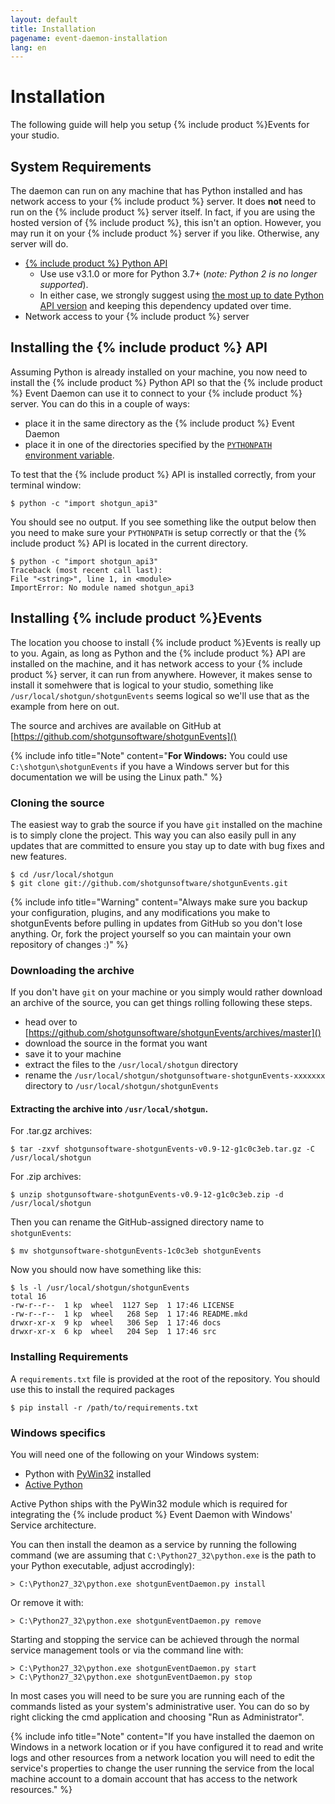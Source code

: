 ```yaml
---
layout: default
title: Installation
pagename: event-daemon-installation
lang: en
---
```



# Installation

The following guide will help you setup {% include product %}Events for your studio.

<a id="System_Requirements"></a>
## System Requirements

The daemon can run on any machine that has Python installed and has network access to your {% include product %} server. It does **not** need to run on the {% include product %} server itself. In fact, if you are using the hosted version of {% include product %}, this isn't an option. However, you may run it on your {% include product %} server if you like. Otherwise, any server will do.

* [{% include product %} Python API](https://github.com/shotgunsoftware/python-api)
  * Use use v3.1.0 or more for Python 3.7+ (_note: Python 2 is no longer supported_).
  * In either case, we strongly suggest using [the most up to date Python API version](https://github.com/shotgunsoftware/python-api/releases) and keeping this dependency updated over time.
* Network access to your {% include product %} server

<a id="Installing_Shotgun_API"></a>
## Installing the {% include product %} API

Assuming Python is already installed on your machine, you now need to install the {% include product %} Python API so that the {% include product %} Event Daemon can use it to connect to your {% include product %} server. You can do this in a couple of ways:

- place it in the same directory as the {% include product %} Event Daemon
- place it in one of the directories specified by the [`PYTHONPATH` environment variable](http://docs.python.org/tutorial/modules.html).

To test that the {% include product %} API is installed correctly, from your terminal window:

```
$ python -c "import shotgun_api3"
```

You should see no output. If you see something like the output below then you need to make sure your `PYTHONPATH` is setup correctly or that the {% include product %} API is located in the current directory.

```
$ python -c "import shotgun_api3"
Traceback (most recent call last):
File "<string>", line 1, in <module>
ImportError: No module named shotgun_api3
```

<a id="Installing_shotgunEvents"></a>
## Installing {% include product %}Events

The location you choose to install {% include product %}Events is really up to you. Again, as long as Python and the {% include product %} API are installed on the machine, and it has network access to your {% include product %} server, it can run from anywhere. However, it makes sense to install it somehwere that is logical to your studio, something like `/usr/local/shotgun/shotgunEvents` seems logical so we'll use that as the example from here on out.

The source and archives are available on GitHub at [https://github.com/shotgunsoftware/shotgunEvents]()

{% include info title="Note" content="**For Windows:** You could use `C:\shotgun\shotgunEvents` if you have a Windows server but for this documentation we will be using the Linux path." %}

<a id="Cloning_Source"></a>
### Cloning the source

The easiest way to grab the source if you have `git` installed on the machine is to simply clone the project. This way you can also easily pull in any updates that are committed to ensure you stay up to date with bug fixes and new features.

```
$ cd /usr/local/shotgun
$ git clone git://github.com/shotgunsoftware/shotgunEvents.git
```

{% include info title="Warning" content="Always make sure you backup your configuration, plugins, and any modifications you make to shotgunEvents before pulling in updates from GitHub so you don't lose anything. Or, fork the project yourself so you can maintain your own repository of changes :)" %}

<a id="Downloading_Archive"></a>
### Downloading the archive

If you don't have `git` on your machine or you simply would rather download an archive of the source, you can get things rolling following these steps.

- head over to [https://github.com/shotgunsoftware/shotgunEvents/archives/master]()
- download the source in the format you want
- save it to your machine
- extract the files to the `/usr/local/shotgun` directory
- rename the `/usr/local/shotgun/shotgunsoftware-shotgunEvents-xxxxxxx` directory to `/usr/local/shotgun/shotgunEvents`

#### Extracting the archive into `/usr/local/shotgun`.

For .tar.gz archives:

```
$ tar -zxvf shotgunsoftware-shotgunEvents-v0.9-12-g1c0c3eb.tar.gz -C /usr/local/shotgun
```

For .zip archives:

```
$ unzip shotgunsoftware-shotgunEvents-v0.9-12-g1c0c3eb.zip -d /usr/local/shotgun
```

Then you can rename the GitHub-assigned directory name to `shotgunEvents`:

```
$ mv shotgunsoftware-shotgunEvents-1c0c3eb shotgunEvents
```

Now you should now have something like this:

```
$ ls -l /usr/local/shotgun/shotgunEvents
total 16
-rw-r--r--  1 kp  wheel  1127 Sep  1 17:46 LICENSE
-rw-r--r--  1 kp  wheel   268 Sep  1 17:46 README.mkd
drwxr-xr-x  9 kp  wheel   306 Sep  1 17:46 docs
drwxr-xr-x  6 kp  wheel   204 Sep  1 17:46 src
```

<a id="Installing Requirements"></a>
### Installing Requirements

A `requirements.txt` file is provided at the root of the repository. You should use this to install the required packages

```
$ pip install -r /path/to/requirements.txt
```


<a id="Windows_Specifics"></a>
### Windows specifics

You will need one of the following on your Windows system:

* Python with [PyWin32](http://sourceforge.net/projects/pywin32/) installed
* [Active Python](http://www.activestate.com/activepython)

Active Python ships with the PyWin32 module which is required for integrating the {% include product %} Event Daemon with Windows' Service architecture.

You can then install the deamon as a service by running the following command (we are assuming that `C:\Python27_32\python.exe` is the path to your Python executable, adjust accrodingly):

```
> C:\Python27_32\python.exe shotgunEventDaemon.py install
```

Or remove it with:

```
> C:\Python27_32\python.exe shotgunEventDaemon.py remove
```

Starting and stopping the service can be achieved through the normal service management tools or via the command line with:

```
> C:\Python27_32\python.exe shotgunEventDaemon.py start
> C:\Python27_32\python.exe shotgunEventDaemon.py stop
```

In most cases you will need to be sure you are running each of the commands listed as your system's administrative user. You can do so by right clicking the cmd application and choosing "Run as Administrator".

{% include info title="Note" content="If you have installed the daemon on Windows in a network location or if you have configured it to read and write logs and other resources from a network location you will need to edit the service's properties to change the user running the service from the local machine account to a domain account that has access to the network resources." %}
